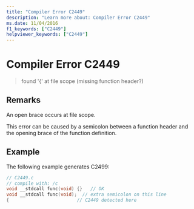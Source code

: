 ```yaml
---
title: "Compiler Error C2449"
description: "Learn more about: Compiler Error C2449"
ms.date: 11/04/2016
f1_keywords: ["C2449"]
helpviewer_keywords: ["C2449"]
---
```

# Compiler Error C2449

> found '{' at file scope (missing function header?)

## Remarks

An open brace occurs at file scope.

This error can be caused by a semicolon between a function header and the opening brace of the function definition.

## Example

The following example generates C2499:

```c
// C2449.c
// compile with: /c
void __stdcall func(void) {}   // OK
void __stdcall func(void);  // extra semicolon on this line
{                         // C2449 detected here
```
